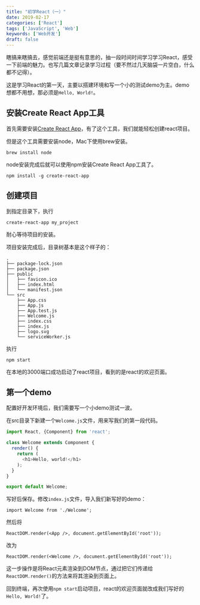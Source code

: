 ```yaml
---
title: "初学React（一）"
date: 2019-02-17
categories: ['React']
tags: ['JavaScript', 'Web']
keywords: ['Web开发']
draft: false
---
```


瞎搞来瞎搞去，感觉前端还是挺有意思的，抽一段时间时间学习学习React，感受一下前端的魅力。也写几篇文章记录学习过程（要不然过几天脑袋一片空白，什么都不记得）。

这是学习React的第一天，主要以搭建环境和写一个小的测试demo为主。demo想都不用想，那必须是`Hello, World!`。

<!--more-->

## 安装Create React App工具

首先需要安装[Create React App](https://github.com/facebook/create-react-app)，有了这个工具，我们就能轻松创建react项目。

但是这个工具需要安装node，Mac下使用brew安装。

`brew install node`

node安装完成后就可以使用npm安装Create React App工具了。

`npm install -g create-react-app`

## 创建项目

到指定目录下，执行

`create-react-app my_project`

耐心等待项目的安装。

项目安装完成后，目录树基本是这个样子的：

```
.
├── package-lock.json
├── package.json
├── public
│   ├── favicon.ico
│   ├── index.html
│   └── manifest.json
└── src
    ├── App.css
    ├── App.js
    ├── App.test.js
    ├── Welcome.js
    ├── index.css
    ├── index.js
    ├── logo.svg
    └── serviceWorker.js
```

执行

`npm start`

在本地的3000端口成功启动了react项目，看到的是react的欢迎页面。

## 第一个demo

配置好开发环境后，我们需要写一个小demo测试一波。

在src目录下新建一个`Welcome.js`文件，用来写我们的第一段代码。

```JavaScript
import React, {Component} from 'react';

class Welcome extends Component {
  render() {
    return (
      <h1>Hello, world!</h1>
    );
  }
}

export default Welcome;
```

写好后保存。修改`index.js`文件，导入我们新写好的demo：

`import Welcome from './Welcome';`

然后将

`ReactDOM.render(<App />, document.getElementById('root'));`

改为

`ReactDOM.render(<Welcome />, document.getElementById('root'));`

这一步操作是将React元素渲染到DOM节点，通过把它们传递给`ReactDOM.render()`的方法来将其渲染到页面上。

回到终端，再次使用`npm start`启动项目，react的欢迎页面就改成我们写好的`Hello, World!`了。
